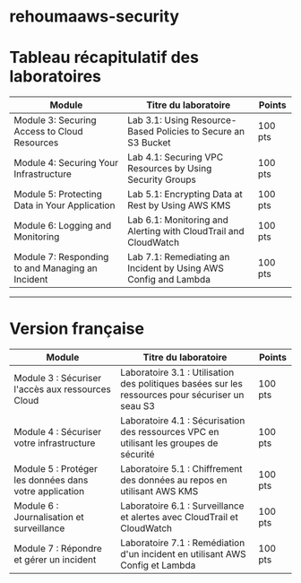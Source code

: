 # rehoumaaws-security

# Tableau récapitulatif des laboratoires 

| Module | Titre du laboratoire | Points |
|--------|-----------------------|--------|
| Module 3: Securing Access to Cloud Resources | Lab 3.1: Using Resource-Based Policies to Secure an S3 Bucket | 100 pts |
| Module 4: Securing Your Infrastructure | Lab 4.1: Securing VPC Resources by Using Security Groups | 100 pts |
| Module 5: Protecting Data in Your Application | Lab 5.1: Encrypting Data at Rest by Using AWS KMS | 100 pts |
| Module 6: Logging and Monitoring | Lab 6.1: Monitoring and Alerting with CloudTrail and CloudWatch | 100 pts |
| Module 7: Responding to and Managing an Incident | Lab 7.1: Remediating an Incident by Using AWS Config and Lambda | 100 pts |

---

# Version française

| Module | Titre du laboratoire | Points |
|--------|-----------------------|--------|
| Module 3 : Sécuriser l'accès aux ressources Cloud | Laboratoire 3.1 : Utilisation des politiques basées sur les ressources pour sécuriser un seau S3 | 100 pts |
| Module 4 : Sécuriser votre infrastructure | Laboratoire 4.1 : Sécurisation des ressources VPC en utilisant les groupes de sécurité | 100 pts |
| Module 5 : Protéger les données dans votre application | Laboratoire 5.1 : Chiffrement des données au repos en utilisant AWS KMS | 100 pts |
| Module 6 : Journalisation et surveillance | Laboratoire 6.1 : Surveillance et alertes avec CloudTrail et CloudWatch | 100 pts |
| Module 7 : Répondre et gérer un incident | Laboratoire 7.1 : Remédiation d'un incident en utilisant AWS Config et Lambda | 100 pts |


